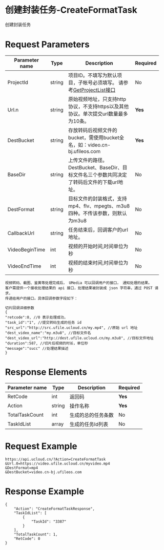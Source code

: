 # 创建封装任务-CreateFormatTask

创建封装任务

# Request Parameters
|Parameter name|Type|Description|Required|
|---|---|---|---|
|ProjectId|string|项目ID。不填写为默认项目，子帐号必须填写。 请参考[GetProjectList接口](api/summary/get_project_list)|No|
|Url.n|string|原始视频地址，只支持http协议，不支持https以及其他协议。单次提交url数量最多为10条。|**Yes**|
|DestBucket|string|存放转码后视频文件的bucket，需使用bucket全名，如：video.cn-bj.ufileos.com|**Yes**|
|BaseDir|string|上传文件的路径。DestBucket、BaseDir、目标文件名三个参数共同决定了转码后文件的下载url地址。|No|
|DestFormat|string|目标文件的封装格式，支持mp4、flv、mpegts、m3u8四种。不传该参数，则默认为m3u8|No|
|CallbackUrl|string|任务结束后，回调客户的url地址。|No|
|VideoBeginTime|int|视频的开始时间,时间单位为秒|No|
|VideoEndTime|int|视频的结束时间,时间单位为秒|No|

```
视频转码、截图、鉴黄等处理完成后， UMedia 可以回调用户的接口， 通知处理的结果。
客户需提供一个接收处理结果的 api 接口，处理结果被封装成 json 字符串，通过 POST 请求，
传递给用户的接口。具体回调参数字段如下：

切片回调详细参数
{
"retcode":0, //0 表示处理成功，
"task_id":"1", //提交转码生成的任务 id
"src_url":"http://src.ufile.ucloud.cn/my.mp4", //原始 url 地址
"dest_video_name":"my.m3u8", //目标文件名
"dest_video_url":"http://dest.ufile.ucloud.cn/my.m3u8", //目标文件地址
"duration":587, //切片后视频的时长，单位秒
"message":"succ" //处理结果描述
}
```

# Response Elements
|Parameter name|Type|Description|Required|
|---|---|---|---|
|RetCode|int|返回码|**Yes**|
|Action|string|操作名称|**Yes**|
|TotalTaskCount|int|生成的总的任务条数|No|
|TaskIdList|array|生成的任务Id列表|No|

# Request Example
```
https://api.ucloud.cn/?Action=CreateFormatTask
&Url.0=https://video.ufile.ucloud.cn/myvideo.mp4
&DestFormat=mp4
&DestBucket=video.cn-bj.ufileos.com
```

# Response Example
```
{
    "Action": "CreateFormatTaskResponse", 
    "TaskIdList": [
        {
            "TaskId": "3387"
        }
    ], 
    "TotalTaskCount": 1, 
    "RetCode": 0
}
```

